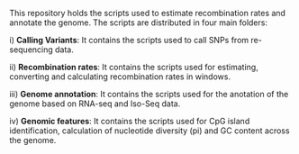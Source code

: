 This repository holds the scripts used to estimate recombination rates and annotate the genome. 
The scripts are distributed in four main folders:

i)   **Calling Variants**: It contains the scripts used to call SNPs from re-sequencing data.

ii)  ****Recombination rates****: It contains the scripts used for estimating, converting and calculating recombination rates in windows. 

iii) ****Genome annotation****: It contains the scripts used for the anotation of the genome based on RNA-seq and Iso-Seq data. 

iv) **Genomic features**: It contains the scripts used for CpG island identification, calculation of nucleotide diversity (pi) and GC content across the genome.
